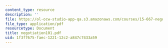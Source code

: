```yaml
---
content_type: resource
description: ''
file: https://ol-ocw-studio-app-qa.s3.amazonaws.com/courses/15-667-negotiation-and-conflict-management-spring-2001/1f3f7675faec122112c2a847c7433a59_negotiation101.pdf
file_type: application/pdf
resourcetype: Document
title: negotiation101.pdf
uid: 1f3f7675-faec-1221-12c2-a847c7433a59
---
```

